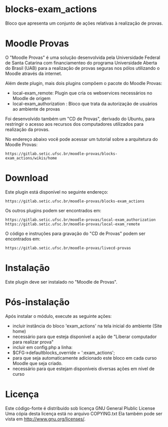 blocks-exam_actions
===================

Bloco que apresenta um conjunto de ações relativas à realização de provas.

Moodle Provas
=============

O "Moodle Provas" é uma solução desenvolvida pela
Universidade Federal de Santa Catarina
com financiamenteo do programa Universidade Aberta do Brasil (UAB)
para a realização de provas seguras nos pólos utilizando
o Moodle através da internet.

Além deste plugin, mais dois plugins compõem o pacote do Moodle Provas:

* local-exam_remote: Plugin que cria os webservices necessários no Moodle de origem
* local-exam_authorization : Bloco que trata da autorização de usuários ao ambiente de provas

Foi desenvolvido também um "CD de Provas", derivado do Ubuntu, para
restringir o acesso aos recursos dos computadores utilizados
para realização da provas.

No endereço abaixo você pode acessar um tutorial sobre a
arquitetura do Moodle Provas:

    https://gitlab.setic.ufsc.br/moodle-provas/blocks-exam_actions/wikis/home

Download
========

Este plugin está disponível no seguinte endereço:

    https://gitlab.setic.ufsc.br/moodle-provas/blocks-exam_actions

Os outros plugins podem ser encontrados em:

    https://gitlab.setic.ufsc.br/moodle-provas/local-exam_authorization
    https://gitlab.setic.ufsc.br/moodle-provas/local-exam_remote

O código e instruções para gravação do "CD de Provas" podem ser encontrados em:

    https://gitlab.setic.ufsc.br/moodle-provas/livecd-provas

Instalação
==========

Este plugin deve ser instalado no "Moodle de Provas".

Pós-instalação
==============

Após instalar o módulo, execute as seguinte ações:

* incluir instância do bloco 'exam_actions' na tela inicial do ambiente (Site home)
 * necessário para que esteja disponível a ação de "Liberar computador para realizar prova"
* incluir em config.php a linha:
 * $CFG->defaultblocks_override = ':exam_actions';
* para que seja automaticamente adicionado este bloco em cada curso Moodle que seja criado.
* necessário para que estejam disponíveis diversas ações em nível de curso

Licença
=======

Este código-fonte é distribuído sob licença GNU General Plublic License
Uma cópia desta licença está no arquivo COPYING.txt
Ela também pode ser vista em <http://www.gnu.org/licenses/>.
